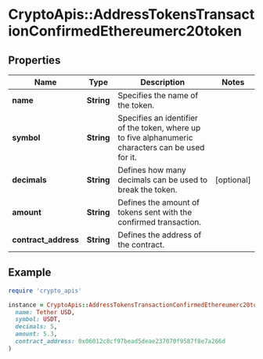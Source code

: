 # CryptoApis::AddressTokensTransactionConfirmedEthereumerc20token

## Properties

| Name | Type | Description | Notes |
| ---- | ---- | ----------- | ----- |
| **name** | **String** | Specifies the name of the token. |  |
| **symbol** | **String** | Specifies an identifier of the token, where up to five alphanumeric characters can be used for it. |  |
| **decimals** | **String** | Defines how many decimals can be used to break the token. | [optional] |
| **amount** | **String** | Defines the amount of tokens sent with the confirmed transaction. |  |
| **contract_address** | **String** | Defines the address of the contract. |  |

## Example

```ruby
require 'crypto_apis'

instance = CryptoApis::AddressTokensTransactionConfirmedEthereumerc20token.new(
  name: Tether USD,
  symbol: USDT,
  decimals: 5,
  amount: 5.3,
  contract_address: 0x06012c8cf97bead5deae237070f9587f8e7a266d
)
```

